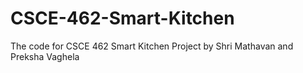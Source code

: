 # CSCE-462-Smart-Kitchen
The code for CSCE 462 Smart Kitchen Project by Shri Mathavan and Preksha Vaghela
